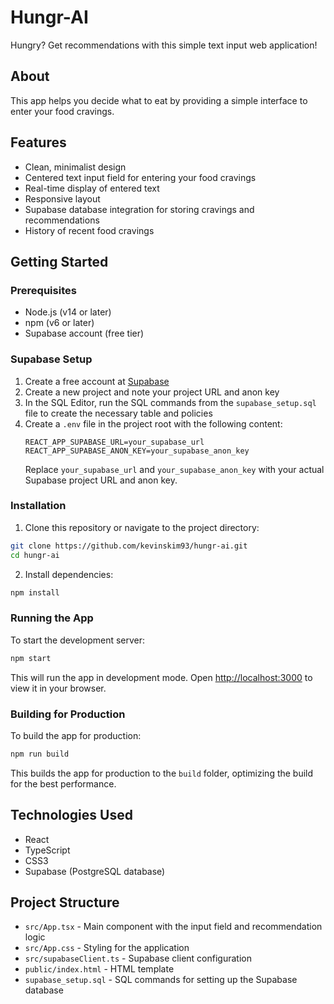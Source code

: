 # Hungr-AI

Hungry? Get recommendations with this simple text input web application!

## About

This app helps you decide what to eat by providing a simple interface to enter your food cravings.

## Features

- Clean, minimalist design
- Centered text input field for entering your food cravings
- Real-time display of entered text
- Responsive layout
- Supabase database integration for storing cravings and recommendations
- History of recent food cravings

## Getting Started

### Prerequisites

- Node.js (v14 or later)
- npm (v6 or later)
- Supabase account (free tier)

### Supabase Setup

1. Create a free account at [Supabase](https://supabase.com/)
2. Create a new project and note your project URL and anon key
3. In the SQL Editor, run the SQL commands from the `supabase_setup.sql` file to create the necessary table and policies
4. Create a `.env` file in the project root with the following content:
   ```
   REACT_APP_SUPABASE_URL=your_supabase_url
   REACT_APP_SUPABASE_ANON_KEY=your_supabase_anon_key
   ```
   Replace `your_supabase_url` and `your_supabase_anon_key` with your actual Supabase project URL and anon key.

### Installation

1. Clone this repository or navigate to the project directory:

```bash
git clone https://github.com/kevinskim93/hungr-ai.git
cd hungr-ai
```

2. Install dependencies:

```bash
npm install
```

### Running the App

To start the development server:

```bash
npm start
```

This will run the app in development mode. Open [http://localhost:3000](http://localhost:3000) to view it in your browser.

### Building for Production

To build the app for production:

```bash
npm run build
```

This builds the app for production to the `build` folder, optimizing the build for the best performance.

## Technologies Used

- React
- TypeScript
- CSS3
- Supabase (PostgreSQL database)

## Project Structure

- `src/App.tsx` - Main component with the input field and recommendation logic
- `src/App.css` - Styling for the application
- `src/supabaseClient.ts` - Supabase client configuration
- `public/index.html` - HTML template
- `supabase_setup.sql` - SQL commands for setting up the Supabase database
